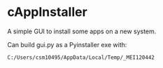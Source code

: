 # cAppInstaller
A simple GUI to install some apps on a new system.

Can build gui.py as a Pyinstaller exe with:
```
C:/Users/csm10495/AppData/Local/Temp/_MEI120442
```